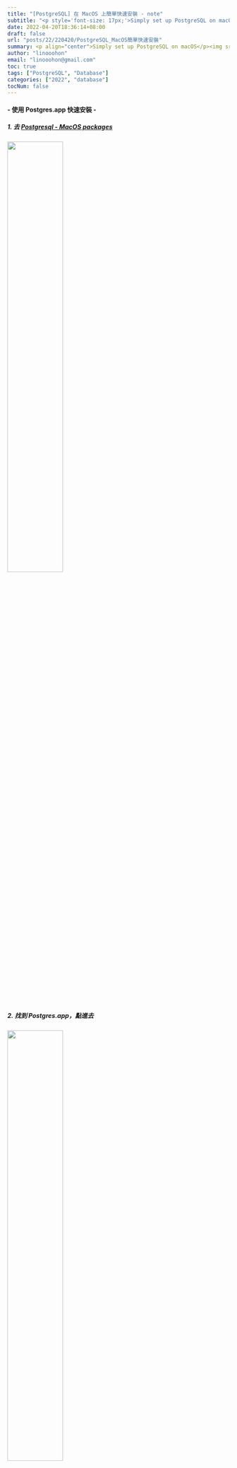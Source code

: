 ```yaml
---
title: "[PostgreSQL] 在 MacOS 上簡單快速安裝 - note"
subtitle: "<p style='font-size: 17px;'>Simply set up PostgreSQL on macOS</p>"
date: 2022-04-20T18:36:14+08:00
draft: false
url: "posts/22/220420/PostgreSQL_MacOS簡單快速安裝"
summary: <p align="center">Simply set up PostgreSQL on macOS</p><img src="/blog/images/22_220420/22_220420_Postgresql.png" width="30%"/>
author: "linooohon"
email: "linooohon@gmail.com"
toc: true
tags: ["PostgreSQL", "Database"]
categories: ["2022", "database"]
tocNum: false
---
```


#### - 使用 Postgres.app 快速安裝 -

##### 1. 去 [Postgresql - MacOS packages](https://www.postgresql.org/download/macosx/)

<img width="50%" src="/blog/images/22_220420/22_220420_Postgresql2.png" />


##### 2. 找到 Postgres.app，點進去

<img width="50%" src="/blog/images/22_220420/22_220420_Postgresql3.png" />
<img width="50%" src="/blog/images/22_220420/22_220420_Postgresql4.png" />

##### 3. 點選 Downloads，再點選 Latest Release 的 Download 按鈕

<img width="50%" src="/blog/images/22_220420/22_220420_Postgresql5.png" />

##### 4. Download 完成後開啟，並點選 Initialize
<img width="20%" src="/blog/images/22_220420/22_220420_Postgresql_initial.png" />
```
可以發現有預設幫忙建好的三個 Databases，postgres 已經啟動
lsof 一下，也可以確認。
```
<img width="50%" src="/blog/images/22_220420/22_220420_Postgresql6.png" />
<img width="80%" src="/blog/images/22_220420/22_220420_Postgresql7.png" />

##### 5. Configure 一下 $PATH 變數，來完成 command line tools 的設定

```bash
sudo mkdir -p /etc/paths.d &&
echo /Applications/Postgres.app/Contents/Versions/latest/bin | sudo tee /etc/paths.d/postgresapp
```
會需要輸入密碼，輸入自己 mac 上的密碼


> 這都是官方有寫清楚的建立流程:
<img width="70%" src="/blog/images/22_220420/22_220420_Postgresql8.png" />


##### 6. 這時候就會自動有 Default Settings:
<img width="70%" src="/blog/images/22_220420/22_220420_Postgresql9.png" />


```
Host: localhost
Port: 5432
User: 自己Mac上的系統使用者名稱 (以我自己為例會是: linpinhung)
Database: 自己Mac上的系統使用者名稱 (以我自己為例會是: linpinhung)
Password: 無
Connection URL: postgresql://localhost
```

##### 7. 接著嘗試連線 Database

- Command to enter postgresql
> 使用這個指令會用預設的連線參數連線進去 Database。
```bash
$ psql
```

##### 8. 詳細的連線方式是:

```bash
$ psql postgres://{User}@{Host}:{Port}/{Database}
```
以預設的例子就會是

```bash
$ psql postgres://linpinhung@localhost:5432/linpinhung
```

<img width="50%" src="/blog/images/22_220420/22_220420_Postgresql10.png" />

> 如此就可以進去了

- 查看連線資訊
```
\conninfo
```
<img width="50%" src="/blog/images/22_220420/22_220420_Postgresql11.png" />

- 結束連線
```
\q
```
<img width="50%" src="/blog/images/22_220420/22_220420_Postgresql12.png" />

##### 9. 停止 postgres，只需要按 Stop

<img width="50%" src="/blog/images/22_220420/22_220420_Postgresql13.png" />



---

Done!

### 12. References:
- [Postgres.app](https://postgresapp.com/)

**< 上一篇 >**
<a href="/blog/posts/21/220316/Flask_Email_Setting_三種寄信設定">[Flask] Sendgrid/Gmail 三種寄信設定</a>





